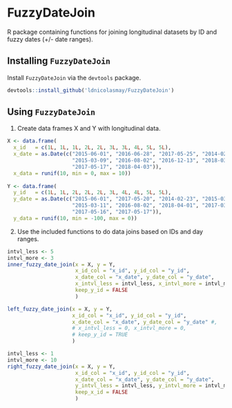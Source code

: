 # FuzzyDateJoin
R package containing functions for joining longitudinal datasets by ID and fuzzy dates (+/- date ranges).

## Installing `FuzzyDateJoin`

Install `FuzzyDateJoin` via the `devtools` package.

```r
devtools::install_github('ldnicolasmay/FuzzyDateJoin')
```

## Using `FuzzyDateJoin`

1. Create data frames X and Y with longitudinal data.

```r
X <- data.frame(
  x_id   = c(1L, 1L, 1L, 2L, 2L, 3L, 3L, 4L, 5L, 5L), 
  x_date = as.Date(c("2015-06-01", "2016-06-28", "2017-05-25", "2014-02-23",
                     "2015-03-09", "2016-08-02", "2016-12-13", "2018-03-28",
                     "2017-05-17", "2018-04-03")), 
  x_data = runif(10, min = 0, max = 10))
  
Y <- data.frame(
  y_id   = c(1L, 1L, 2L, 2L, 2L, 3L, 4L, 4L, 5L, 5L), 
  y_date = as.Date(c("2015-06-01", "2017-05-20", "2014-02-23", "2015-03-10", 
                     "2015-03-11", "2016-08-02", "2018-04-01", "2017-03-22", 
                     "2017-05-16", "2017-05-17")), 
  y_data = runif(10, min = -100, max = 0))
```

2. Use the included functions to do data joins based on IDs and day ranges.

```r
intvl_less <- 5
intvl_more <- 3
inner_fuzzy_date_join(x = X, y = Y,
                      x_id_col = "x_id", y_id_col = "y_id",
                      x_date_col = "x_date", y_date_col = "y_date",
                      x_intvl_less = intvl_less, x_intvl_more = intvl_more,
                      keep_y_id = FALSE
                      )

left_fuzzy_date_join(x = X, y = Y,
                     x_id_col = "x_id", y_id_col = "y_id",
                     x_date_col = "x_date", y_date_col = "y_date" #,
                     # x_intvl_less = 0, x_intvl_more = 0,
                     # keep_y_id = TRUE
                     )

intvl_less <- 1
intvl_more <- 10
right_fuzzy_date_join(x = X, y = Y,
                      x_id_col = "x_id", y_id_col = "y_id",
                      x_date_col = "x_date", y_date_col = "y_date",
                      y_intvl_less = intvl_less, y_intvl_more = intvl_more,
                      keep_x_id = FALSE
                      )
```
